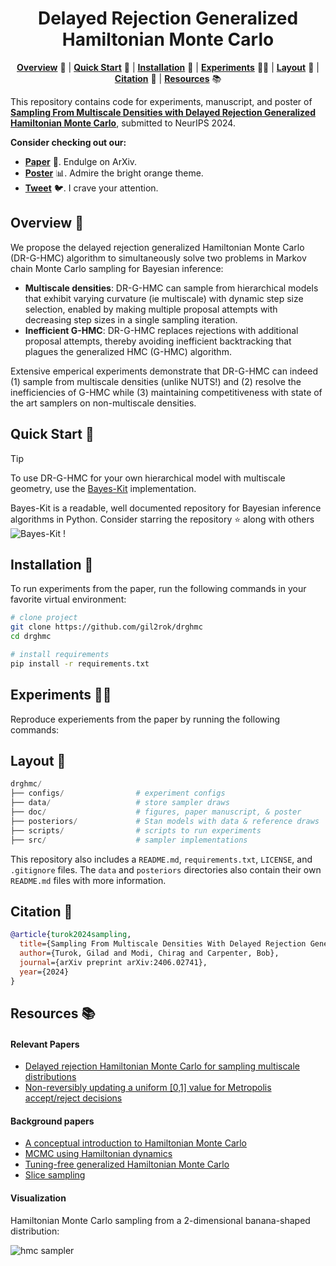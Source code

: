 <!-- <div align="center">

# Delayed rejection generalized Hamiltonian Monte Carlo
</div>

<div align="center">

[[**Paper**](https://arxiv.org/abs/2406.02741) :page_facing_up:] • [[**Poster**](#overview) :bar_chart:] • [[**Tweet**](#overview) :bird:]

</div>

This repository contains code for experiments, manuscript, and poster of [Sampling From multiscale densities with delayed rejection generalized Hamiltonian Monte Carlo](https://arxiv.org/abs/2406.02741), submitted to NeurIPS 2024.

<div align="center>

[**Overview** :telescope:](#overview) | [**Quick Start** :rocket:](#quick-start) | [**Installation** :wrench:](#installation) | [**Experiments** :scientist:](#experiments) | [**Repository Structure** :open_file_folder:](#repository-structure) | [**Citation** :scroll:](#citation) | [**Resources** :books:](#resources)

</div> -->

<div align="center">

# Delayed Rejection Generalized Hamiltonian Monte Carlo

[**Overview**](#overview) :telescope: | 
[**Quick Start**](#quick-start) :rocket: | 
[**Installation**](#installation) :wrench: | 
[**Experiments**](#experiments) :scientist: | 
[**Layout**](#layout) :open_file_folder: | 
[**Citation**](#citation) :scroll: | 
[**Resources**](#resources) :books:

</div>

This repository contains code for experiments, manuscript, and poster of [**Sampling From Multiscale Densities with Delayed Rejection Generalized Hamiltonian Monte Carlo**](https://arxiv.org/abs/2406.02741), submitted to NeurIPS 2024.

**Consider checking out our:**

- [**Paper**](https://arxiv.org/abs/2406.02741) :page_facing_up:. Endulge on ArXiv. 
- [**Poster**](#overview) :bar_chart:. Admire the bright orange theme.
- [**Tweet**](#overview) :bird:. I crave your attention. 


## Overview :telescope:

We propose the delayed rejection generalized Hamiltonian Monte Carlo (DR-G-HMC) algorithm to simultaneously solve two problems in Markov chain Monte Carlo sampling for Bayesian inference:

- **Multiscale densities**: DR-G-HMC can sample from hierarchical models that exhibit varying curvature (ie multiscale) with dynamic step size selection, enabled by making multiple proposal attempts with decreasing step sizes in a single sampling iteration.
- **Inefficient G-HMC**: DR-G-HMC replaces rejections with additional proposal attempts, thereby avoiding inefficient backtracking that plagues the generalized HMC (G-HMC) algorithm.

Extensive emperical experiments demonstrate that DR-G-HMC can indeed (1) sample from multiscale densities (unlike NUTS!) and (2) resolve the inefficiencies of G-HMC while (3) maintaining competitiveness with state of the art samplers on non-multiscale densities.

## Quick Start :rocket:

> [!TIP]
> To use DR-G-HMC for your own hierarchical model with multiscale geometry, use the [Bayes-Kit](https://github.com/flatironinstitute/bayes-kit/blob/main/bayes_kit/drghmc.py) implementation.
>
> Bayes-Kit is a readable, well documented repository for Bayesian inference algorithms in Python. Consider starring the repository :star: along with others ![Bayes-Kit](https://img.shields.io/github/stars/flatironinstitute/bayes-kit?style=social) !

## Installation :wrench:

To run experiments from the paper, run the following commands in your favorite virtual environment:

```bash
# clone project
git clone https://github.com/gil2rok/drghmc
cd drghmc

# install requirements
pip install -r requirements.txt
```

## Experiments :scientist:

Reproduce experiements from the paper by running the following commands:

## Layout :open_file_folder:

```python
drghmc/
├── configs/                # experiment configs
├── data/                   # store sampler draws
├── doc/                    # figures, paper manuscript, & poster
├── posteriors/             # Stan models with data & reference draws
├── scripts/                # scripts to run experiments
├── src/                    # sampler implementations
```

This repository also includes a `README.md`, `requirements.txt`, `LICENSE`, and `.gitignore` files. The `data` and `posteriors` directories also contain their own `README.md` files with more information.

## Citation :scroll:

```bibtex
@article{turok2024sampling,
  title={Sampling From Multiscale Densities With Delayed Rejection Generalized Hamiltonian Monte Carlo},
  author={Turok, Gilad and Modi, Chirag and Carpenter, Bob},
  journal={arXiv preprint arXiv:2406.02741},
  year={2024}
}
```

## Resources :books:

#### Relevant Papers
- [Delayed rejection Hamiltonian Monte Carlo for sampling multiscale distributions](https://arxiv.org/abs/2110.00610)
- [Non-reversibly updating a uniform [0,1] value for Metropolis accept/reject decisions](https://arxiv.org/abs/2001.11950)

#### Background papers
- [A conceptual introduction to Hamiltonian Monte Carlo](https://arxiv.org/pdf/1701.02434.pdf)
- [MCMC using Hamiltonian dynamics](https://arxiv.org/pdf/1206.1901.pdf)
- [Tuning-free generalized Hamiltonian Monte Carlo](https://proceedings.mlr.press/v151/hoffman22a/hoffman22a.pdf)
- [Slice sampling](https://arxiv.org/abs/physics/0009028)

#### Visualization

Hamiltonian Monte Carlo sampling from a 2-dimensional banana-shaped distribution:

![hmc sampler](https://raw.githubusercontent.com/chi-feng/mcmc-demo/master/docs/hmc.gif)